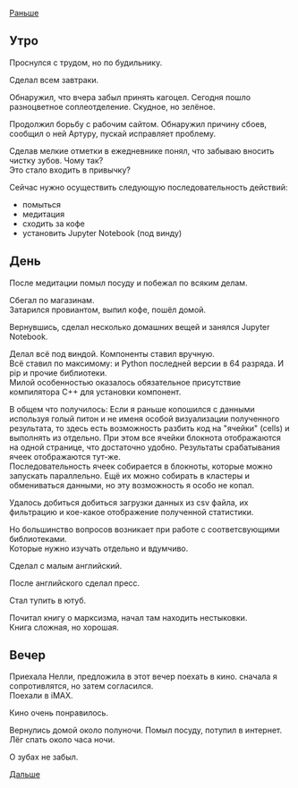 [Раньше](2020.01.30.md)
## Утро
Проснулся с трудом, но по будильнику.

Сделал всем завтраки.

Обнаружил, что вчера забыл принять кагоцел. Сегодня пошло разноцветное соплеотделение. Скудное, но зелёное.

Продолжил борьбу с рабочим сайтом. Обнаружил причину сбоев, сообщил о ней Артуру, пускай исправляет проблему.

Сделав мелкие отметки в ежедневнике понял, что забываю вносить чистку зубов. Чому так?  
Это стало входить в привычку?

Сейчас нужно осуществить следующую последовательность действий:
 - помыться
 - медитация
 - сходить за кофе
 - установить Jupyter Notebook (под винду)
## День
После медитации помыл посуду и побежал по всяким делам.

Сбегал по магазинам.  
Затарился провиантом, выпил кофе, пошёл домой.

Вернувшись, сделал несколько домашних вещей и занялся Jupyter Notebook.

Делал всё под виндой. Компоненты ставил вручную.  
Всё ставил по максимому: и Python последней версии в 64 разряда. И pip и прочие библиотеки.  
Милой особенностью оказалось обязательное присутствие компилятора C++ для установки компонент.

В общем что получилось:
Если я раньше копошился с данными используя голый питон и не именя особой визуализации полученного результата, то здесь есть возможность разбить код на "ячейки" (cells) и выполнять из отдельно. При этом все ячейки блокнота отображаются на одной странице, что достаточно удобно. Результаты срабатывания ячеек отображаются тут-же.  
Последовательность ячеек собирается в блокноты, которые можно запускать параллельно. Ещё их можно собирать в кластеры и обмениваться данными, но эту возможность я особо не копал.

Удалось добиться добиться загрузки данных из csv файла, их фильтрацию и кое-какое отображение полученной статистики.

Но большинство вопросов возникает при работе с соответсвующими библиотеками.  
Которые нужно изучать отдельно и вдумчиво.

Сделал с малым английский.

После английского сделал пресс.

Стал тупить в ютуб.

Почитал книгу о марксизма, начал там находить нестыковки.  
Книга сложная, но хорошая.
## Вечер
Приехала Нелли, предложила в этот вечер поехать в кино. сначала я сопротивлятся, но затем согласился.  
Поехали в iMAX.

Кино очень понравилось.

Вернулись домой около полуночи. Помыл посуду, потупил в интернет. Лёг спать около часа ночи.

О зубах не забыл.

[Дальше](2020.02.01.md)